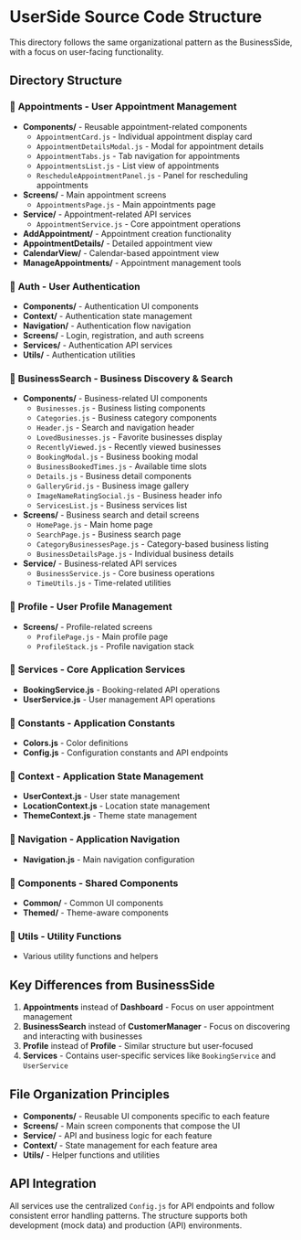# UserSide Source Code Structure

This directory follows the same organizational pattern as the BusinessSide, with a focus on user-facing functionality.

## Directory Structure

### 📁 **Appointments** - User Appointment Management
- **Components/** - Reusable appointment-related components
  - `AppointmentCard.js` - Individual appointment display card
  - `AppointmentDetailsModal.js` - Modal for appointment details
  - `AppointmentTabs.js` - Tab navigation for appointments
  - `AppointmentsList.js` - List view of appointments
  - `RescheduleAppointmentPanel.js` - Panel for rescheduling appointments
- **Screens/** - Main appointment screens
  - `AppointmentsPage.js` - Main appointments page
- **Service/** - Appointment-related API services
  - `AppointmentService.js` - Core appointment operations
- **AddAppointment/** - Appointment creation functionality
- **AppointmentDetails/** - Detailed appointment view
- **CalendarView/** - Calendar-based appointment view
- **ManageAppointments/** - Appointment management tools

### 📁 **Auth** - User Authentication
- **Components/** - Authentication UI components
- **Context/** - Authentication state management
- **Navigation/** - Authentication flow navigation
- **Screens/** - Login, registration, and auth screens
- **Services/** - Authentication API services
- **Utils/** - Authentication utilities

### 📁 **BusinessSearch** - Business Discovery & Search
- **Components/** - Business-related UI components
  - `Businesses.js` - Business listing components
  - `Categories.js` - Business category components
  - `Header.js` - Search and navigation header
  - `LovedBusinesses.js` - Favorite businesses display
  - `RecentlyViewed.js` - Recently viewed businesses
  - `BookingModal.js` - Business booking modal
  - `BusinessBookedTimes.js` - Available time slots
  - `Details.js` - Business detail components
  - `GalleryGrid.js` - Business image gallery
  - `ImageNameRatingSocial.js` - Business header info
  - `ServicesList.js` - Business services list
- **Screens/** - Business search and detail screens
  - `HomePage.js` - Main home page
  - `SearchPage.js` - Business search page
  - `CategoryBusinessesPage.js` - Category-based business listing
  - `BusinessDetailsPage.js` - Individual business details
- **Service/** - Business-related API services
  - `BusinessService.js` - Core business operations
  - `TimeUtils.js` - Time-related utilities

### 📁 **Profile** - User Profile Management
- **Screens/** - Profile-related screens
  - `ProfilePage.js` - Main profile page
  - `ProfileStack.js` - Profile navigation stack

### 📁 **Services** - Core Application Services
- **BookingService.js** - Booking-related API operations
- **UserService.js** - User management API operations

### 📁 **Constants** - Application Constants
- **Colors.js** - Color definitions
- **Config.js** - Configuration constants and API endpoints

### 📁 **Context** - Application State Management
- **UserContext.js** - User state management
- **LocationContext.js** - Location state management
- **ThemeContext.js** - Theme state management

### 📁 **Navigation** - Application Navigation
- **Navigation.js** - Main navigation configuration

### 📁 **Components** - Shared Components
- **Common/** - Common UI components
- **Themed/** - Theme-aware components

### 📁 **Utils** - Utility Functions
- Various utility functions and helpers

## Key Differences from BusinessSide

1. **Appointments** instead of **Dashboard** - Focus on user appointment management
2. **BusinessSearch** instead of **CustomerManager** - Focus on discovering and interacting with businesses
3. **Profile** instead of **Profile** - Similar structure but user-focused
4. **Services** - Contains user-specific services like `BookingService` and `UserService`

## File Organization Principles

- **Components/** - Reusable UI components specific to each feature
- **Screens/** - Main screen components that compose the UI
- **Service/** - API and business logic for each feature
- **Context/** - State management for each feature area
- **Utils/** - Helper functions and utilities

## API Integration

All services use the centralized `Config.js` for API endpoints and follow consistent error handling patterns. The structure supports both development (mock data) and production (API) environments.
